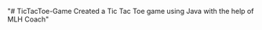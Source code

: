 "# TicTacToe-Game                                                                                                                                                    Created a Tic Tac Toe game using Java with the help of MLH Coach" 

